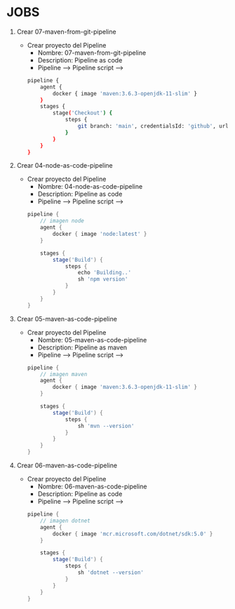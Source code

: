 # JOBS
1. Crear 07-maven-from-git-pipeline
    * Crear proyecto del Pipeline
        * Nombre: 07-maven-from-git-pipeline
        * Description: Pipeline as code
        * Pipeline --> Pipeline script --> 
        ```bash         
        pipeline {
            agent {
                docker { image 'maven:3.6.3-openjdk-11-slim' }
            }
            stages {
                stage('Checkout') {
                    steps {
                        git branch: 'main', credentialsId: 'github', url: 'https://github.com/aldo2510/galaxy-jenkins-lab-maven.git'
                    }
                }
            }
        }
        ```

1. Crear 04-node-as-code-pipeline
    * Crear proyecto del Pipeline
        * Nombre: 04-node-as-code-pipeline
        * Description: Pipeline as code
        * Pipeline --> Pipeline script --> 
        ```Groovy         
        pipeline {
            // imagen node
            agent {
                docker { image 'node:latest' }
            }

            stages {
                stage('Build') {
                    steps {
                        echo 'Building..'
                        sh 'npm version'
                    }
                }
            }
        }
        ```
1. Crear 05-maven-as-code-pipeline
    * Crear proyecto del Pipeline
        * Nombre: 05-maven-as-code-pipeline
        * Description: Pipeline as maven
        * Pipeline --> Pipeline script --> 
        ```Groovy         
        pipeline {
            // imagen maven
            agent {
                docker { image 'maven:3.6.3-openjdk-11-slim' }
            }

            stages {
                stage('Build') {
                    steps {
                        sh 'mvn --version'
                    }
                }
            }
        }
        ```

1. Crear 06-maven-as-code-pipeline
    * Crear proyecto del Pipeline
        * Nombre: 06-maven-as-code-pipeline
        * Description: Pipeline as code
        * Pipeline --> Pipeline script --> 
        ```Groovy         
        pipeline {
            // imagen dotnet
            agent {
                docker { image 'mcr.microsoft.com/dotnet/sdk:5.0' }
            }

            stages {
                stage('Build') {
                    steps {
                        sh 'dotnet --version'
                    }
                }
            }
        }
        ```     
